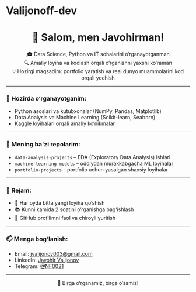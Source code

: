# Valijonoff-dev
<h1 align="center">👋 Salom, men Javohirman!</h1>

<p align="center">
  🎓 Data Science, Python va IT sohalarini o‘rganayotganman <br>
  🔍 Amaliy loyiha va kodlash orqali o‘rganishni yaxshi ko‘raman <br>
  💡 Hozirgi maqsadim: portfolio yaratish va real dunyo muammolarini kod orqali yechish
</p>

---

### 🧠 Hozirda o‘rganayotganim:
- Python asoslari va kutubxonalar (NumPy, Pandas, Matplotlib)
- Data Analysis va Machine Learning (Scikit-learn, Seaborn)
- Kaggle loyihalari orqali amaliy ko‘nikmalar

---

### 📁 Mening ba'zi repolarim:
- `data-analysis-projects` – EDA (Exploratory Data Analysis) ishlari
- `machine-learning-models` – oddiydan murakkabgacha ML loyihalar
- `portfolio-projects` – portfolio uchun yasalgan shaxsiy loyihalar

---

### 🌱 Rejam:
- 🔄 Har oyda bitta yangi loyiha qo‘shish
- 📚 Kunni kamida 2 soatini o‘rganishga bag‘ishlash
- 🔗 GitHub profilimni faol va chiroyli yuritish

---

### 📫 Menga bog‘lanish:
- Email: [jvalijonov003@gmail.com](mailto:jvalijonov003@gmail.com)
- LinkedIn: [Javohir Valijonov](https://linkedin.com/in/javohir-valijonov)
- Telegram: [@NF0021](https://t.me/NF0021)

---

<p align="center">
  🚀 Birga o‘rganamiz, birga o‘samiz!
</p>
